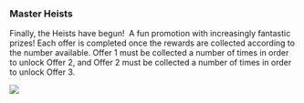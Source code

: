 ###  Master Heists
Finally, the Heists have begun! 
A fun promotion with increasingly fantastic prizes!
Each offer is completed once the rewards are collected according to the number available. Offer 1 must be collected a number of times in order to unlock Offer 2, and Offer 2 must be collected a number of times in order to unlock Offer 3. 

![](https://moonactive.zendesk.com/hc/article_attachments/360043950834/HEISTS_-_Edited.png)

